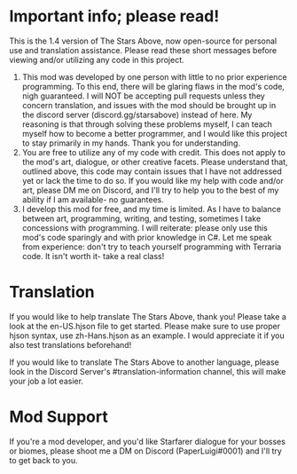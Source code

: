 # Important info; please read!
This is the 1.4 version of The Stars Above, now open-source for personal use and translation assistance.
Please read these short messages before viewing and/or utilizing any code in this project.

1. This mod was developed by one person with little to no prior experience programming. To this end, there will be glaring flaws in the mod's code, nigh guaranteed. I will NOT be accepting pull requests unless they concern translation, and issues with the mod should be brought up in the discord server (discord.gg/starsabove) instead of here. My reasoning is that through solving these problems myself, I can teach myself how to become a better programmer, and I would like this project to stay primarily in my hands. Thank you for understanding.
2. You are free to utilize any of my code with credit. This does not apply to the mod's art, dialogue, or other creative facets. Please understand that, outlined above, this code may contain issues that I have not addressed yet or lack the time to do so. If you would like my help with code and/or art, please DM me on Discord, and I'll try to help you to the best of my ability if I am available- no guarantees.
3. I develop this mod for free, and my time is limited. As I have to balance between art, programming, writing, and testing, sometimes I take concessions with programming. I will reiterate: please only use this mod's code sparingly and with prior knowledge in C#. Let me speak from experience: don't try to teach yourself programming with Terraria code. It isn't worth it- take a real class!

# Translation
If you would like to help translate The Stars Above, thank you! Please take a look at the en-US.hjson file to get started. Please make sure to use proper hjson syntax, use zh-Hans.hjson as an example. I would appreciate it if you also test translations beforehand!

If you would like to translate The Stars Above to another language, please look in the Discord Server's #translation-information channel, this will make your job a lot easier.

# Mod Support
If you're a mod developer, and you'd like Starfarer dialogue for your bosses or biomes, please shoot me a DM on Discord (PaperLuigi#0001) and I'll try to get back to you.
